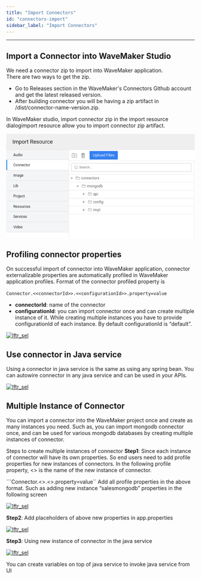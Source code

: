 ```yaml
---
title: "Import Connectors"
id: "connectors-import"
sidebar_label: "Import Connectors"
---
```

---

## Import a Connector into WaveMaker Studio

We need a connector zip to import into WaveMaker application. <br>
There are two ways to get the zip.
- Go to Releases section in the WaveMaker's Connectors Github account and get the latest released version. 
- After building connector you will be having a zip artifact in /dist/connector-name-version.zip. 

In WaveMaker studio, import connector zip in the import resource dialogimport resource allow you to import connector zip artifact.

[![lftr_sel](/learn/assets/connector/connector-import.png)](/learn/assets/connector/connector-import.png)

## Profiling connector properties
On successful import of connector into WaveMaker application, connector externalizable properties are automatically profiled in WaveMaker application profiles. Format of the connector profiled property is

```Connector.<<connectorId>>.<<configurationId>>.property=value```

- **connectorId**: name of the connector
- **configurationId**: you can import connector once and can create multiple instance of it. While creating multiple instances you have to provide configurationId of each instance. By default configurationId is “default”.

[![lftr_sel](/learn/assets/connector/connector-profiles.png)](/learn/assets/connector/connector-profiles.png)

## Use connector in Java service
Using a connector in java service is the same as using any spring bean. You can autowire connector in any java service and can be used in your APIs.

[![lftr_sel](/learn/assets/connector/connector-in-java-service.png)](/learn/assets/connector/connector-in-java-service.png)

## Multiple Instance of Connector
You can import a connector into the WaveMaker project once and create as many instances you need.
Such as, you can import mongodb connector once, and can be used for various mongodb databases by creating multiple instances of connector. 

Steps to create multiple instances of connector
**Step1**: Since each instance of connector will have its own properties. So end users need to add profile properties for new instances of connectors. In the following profile property, <<configurationname>> is the name of the new instance of connector. 

```Connector.<<connectorname>>.<<configurationId>>.property=value``
Add all profile properties in the above format. Such as adding new instance “salesmongodb” properties in the following screen

[![lftr_sel](/learn/assets/connector/connector-multi-instance-profile.png)](/learn/assets/connector/connector-multi-instance-profile.png)

**Step2**: Add placeholders of above new properties in app.properties

[![lftr_sel](/learn/assets/connector/connector-app-config.png)](/learn/assets/connector/connector-app-config.png)

**Step3**: Using new instance of connector in the java service

[![lftr_sel](/learn/assets/connector/connector-java-service-new-instance.png)](/learn/assets/connector/connector-java-service-new-instance.png)

You can create variables on top of java service to invoke java service from UI






